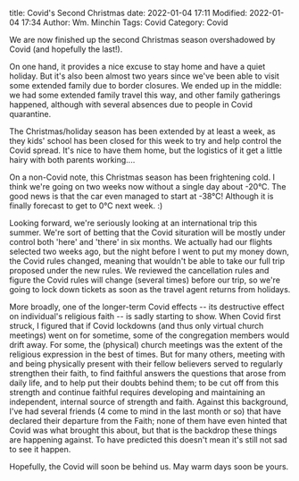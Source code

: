 title: Covid's Second Christmas
date: 2022-01-04 17:11
Modified: 2022-01-04 17:34
Author: Wm. Minchin
Tags: Covid
Category: Covid

We are now finished up the second Christmas season overshadowed by Covid (and
hopefully the last!).

On one hand, it provides a nice excuse to stay home and have a quiet holiday.
But it's also been almost two years since we've been able to visit some
extended family due to border closures. We ended up in the middle: we had some
extended family travel this way, and other family gatherings happened, although
with several absences due to people in Covid quarantine.
<!-- read more -->

The Christmas/holiday season has been extended by at least a week, as they
kids' school has been closed for this week to try and help control the Covid
spread. It's nice to have them home, but the logistics of it get a little hairy
with both parents working....

On a non-Covid note, this Christmas season has been frightening cold. I think
we're going on two weeks now without a single day about -20&deg;C. The good news
is that the car even managed to start at -38&deg;C! Although it is finally
forecast to get to 0&deg;C next week. :)

Looking forward, we're seriously looking at an international trip this summer.
We're sort of betting that the Covid situration will be mostly under control
both 'here' and 'there' in six months. We actually had our flights selected two
weeks ago, but the night before I went to put my money down, the Covid rules
changed, meaning that wouldn't be able to take our full trip proposed under the
new rules. We reviewed the cancellation rules and figure the Covid rules
will change (several times) before our trip, so we're going to lock down
tickets as soon as the travel agent returns from holidays.

More broadly, one of the longer-term Covid effects -- its destructive effect on
individual's religious faith -- is sadly starting to show. When Covid first
struck, I figured that if Covid lockdowns (and thus only virtual church
meetings) went on for sometime, some of the congregation members would drift
away. For some, the (physical) church meetings was the extent of the religious
expression in the best of times. But for many others, meeting with and being
physically present with their fellow believers served to regularly strengthen
their faith, to find faithful answers the questions that arose from daily life,
and to help put their doubts behind them; to be cut off from this strength and
continue faithful requires developing and maintaining an independent, internal
source of strength and faith. Against this background, I've had several friends
(4 come to mind in the last month or so) that have declared their departure
from the Faith; none of them have even hinted that Covid was what brought this
about, but that is the backdrop these things are happening against. To have
predicted this doesn't mean it's still not sad to see it happen.

Hopefully, the Covid will soon be behind us. May warm days soon be yours.
